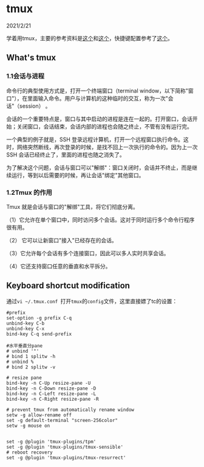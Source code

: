 # tmux  

2021/2/21  

学着用tmux，主要的参考资料是[这个](http://www.ruanyifeng.com/blog/2019/10/tmux.html)和[这个](https://zhuanlan.zhihu.com/p/98384704)，快捷键配置参考了[这个](https://www.cnblogs.com/3wtoucan/p/tmux-usage.html)。  

## What's tmux  
### 1.1会话与进程  
命令行的典型使用方式是，打开一个终端窗口（terminal window，以下简称"窗口"），在里面输入命令。用户与计算机的这种临时的交互，称为一次"会话"（session） 。  

会话的一个重要特点是，窗口与其中启动的进程是连在一起的。打开窗口，会话开始；关闭窗口，会话结束，会话内部的进程也会随之终止，不管有没有运行完。  

一个典型的例子就是，SSH 登录远程计算机，打开一个远程窗口执行命令。这时，网络突然断线，再次登录的时候，是找不回上一次执行的命令的。因为上一次 SSH 会话已经终止了，里面的进程也随之消失了。  

为了解决这个问题，会话与窗口可以"解绑"：窗口关闭时，会话并不终止，而是继续运行，等到以后需要的时候，再让会话"绑定"其他窗口。  

### 1.2Tmux 的作用  
Tmux 就是会话与窗口的"解绑"工具，将它们彻底分离。

（1）它允许在单个窗口中，同时访问多个会话。这对于同时运行多个命令行程序很有用。

（2） 它可以让新窗口"接入"已经存在的会话。

（3）它允许每个会话有多个连接窗口，因此可以多人实时共享会话。

（4）它还支持窗口任意的垂直和水平拆分。

## Keyboard shortcut modification  
通过`vi ~/.tmux.conf `打开`tmux`的`config`文件，这里直接嫖了tc的设置：  

```  
#prefix
set-option -g prefix C-q
unbind-key C-b
unbind-key C-x
bind-key C-q send-prefix

#水平垂直分pane
# unbind '"'
# bind 1 splitw -h
# unbind %
# bind 2 splitw -v

# resize pane
bind-key -n C-Up resize-pane -U
bind-key -n C-Down resize-pane -D
bind-key -n C-Left resize-pane -L
bind-key -n C-Right resize-pane -R

# prevent tmux from automatically rename window
setw -g allow-rename off
set -g default-terminal "screen-256color"
setw -g mouse on


set -g @plugin 'tmux-plugins/tpm'
set -g @plugin 'tmux-plugins/tmux-sensible'
# reboot recovery
set -g @plugin 'tmux-plugins/tmux-resurrect'
```  

